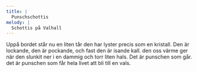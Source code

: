 ```yaml
---
title: |
  Punschschottis
melody: |
  Schottis på Valhall
---
```

Uppå bordet står nu en liten tår
den har lyster precis som en kristall.
Den är lockande, den är pockande,
och fast den är isande kall.
den oss värme ger när den slunkit ner
i en dammig och torr liten hals.
Det är punschen som går.
det är punschen som får
hela livet att bli till en vals.